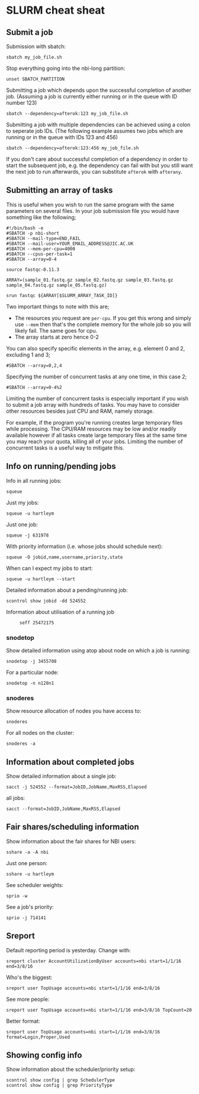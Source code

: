 # SLURM cheat sheat

## Submit a job

Submission with sbatch:

	sbatch my_job_file.sh
	
Stop everything going into the nbi-long partition:

	unset SBATCH_PARTITION

Submitting a job which depends upon the successful completion of another job. (Assuming a job is currently either running or in the queue with ID number 123)

	sbatch --dependency=afterok:123 my_job_file.sh

Submitting a job with multiple dependencies can be achieved using a colon to seperate job IDs. (The following example assumes two jobs which are running or in the queue with IDs 123 and 456)

	sbatch --dependency=afterok:123:456 my_job_file.sh

If you don't care about successful completion of a dependency in order to start the subsequent job, e.g. the dependency can fail with but you still want the next job to run afterwards, you can substitute `afterok` with `afterany`.

## Submitting an array of tasks

This is useful when you wish to run the same program with the same parameters on several files. In your job submission file you would have something like the following;

	#!/bin/bash -e
	#SBATCH -p nbi-short
	#SBATCH --mail-type=END,FAIL
	#SBATCH --mail-user=YOUR_EMAIL_ADDRESS@JIC.AC.UK
	#SBATCH --mem-per-cpu=4000
	#SBATCH --cpus-per-task=1
	#SBATCH --array=0-4
	
	source fastqc-0.11.3
	
	ARRAY=(sample_01.fastq.gz sample_02.fastq.gz sample_03.fastq.gz sample_04.fastq.gz sample_05.fastq.gz)
	
	srun fastqc ${ARRAY[$SLURM_ARRAY_TASK_ID]}

Two important things to note with this are;

* The resources you request are `per-cpu`. If you get this wrong and simply use `--mem` then that's the complete memory for the whole job so you will likely fail. The same goes for cpu.
* The array starts at zero hence 0-2

You can also specify specific elements in the array, e.g. element 0 and 2, excluding 1 and 3;

	#SBATCH --array=0,2,4

Specifying the number of concurrent tasks at any one time, in this case 2;

	#SBATCH --array=0-4%2

Limiting the number of concurrent tasks is especially important if you wish to submit a job array with hundreds of tasks. You may have to consider other resources besides just CPU and RAM, namely storage. 

For example, if the program you're running creates large temporary files while processing. The CPU/RAM resources may be low and/or readily available however if all tasks create large temporary files at the same time you may reach your quota, killing all of your jobs. Limiting the number of concurrent tasks is a useful way to mitigate this.

## Info on running/pending jobs

Info in all running jobs:

	squeue
	
Just my jobs:

	squeue -u hartleym

Just one job:

	squeue -j 631978
	
With priority information (i.e. whose jobs should schedule next):

	squeue -O jobid,name,username,priority,state
	
When can I expect my jobs to start:

	squeue -u hartleym --start
	
Detailed information about a pending/running job:

	scontrol show jobid -dd 524552
	
Information about utilisation of a running job

         seff 25472175

### snodetop

Show detailed information using atop about node on which a job is running:

	snodetop -j 3455708
	
For a particular node:

	snodetop -n n128n1

### snoderes

Show resource allocation of nodes you have access to:

	snoderes

For all nodes on the cluster:

	snoderes -a
	
## Information about completed jobs

Show detailed information about a single job:

	sacct -j 524552 --format=JobID,JobName,MaxRSS,Elapsed
	
all jobs:

	sacct --format=JobID,JobName,MaxRSS,Elapsed

## Fair shares/scheduling information

Show information about the fair shares for NBI users:

	sshare -a -A nbi

Just one person:

	sshare -u hartleym

See scheduler weights:

	sprio -w
	
See a job's priority:

	sprio -j 714141
	
## Sreport

Default reporting period is yesterday. Change with:

	sreport cluster AccountUtilizationByUser accounts=nbi start=1/1/16 end=3/8/16
	
Who's the biggest:

	sreport user TopUsage accounts=nbi start=1/1/16 end=3/8/16
	
See more people:

	sreport user TopUsage accounts=nbi start=1/1/16 end=3/8/16 TopCount=20
	
Better format:

	sreport user TopUsage accounts=nbi start=1/1/16 end=3/8/16 format=Login,Proper,Used
	
## Showing config info

Show information about the scheduler/priority setup:

	scontrol show config | grep SchedulerType
	scontrol show config | grep PriorityType
	
